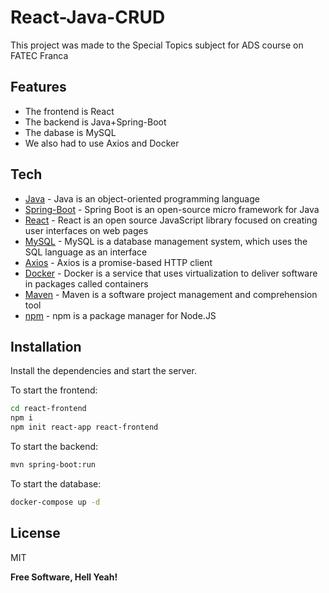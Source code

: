 # React-Java-CRUD

This project was made to the Special Topics subject for ADS course on FATEC Franca

## Features

- The frontend is React 
- The backend is Java+Spring-Boot
- The dabase is MySQL
- We also had to use Axios and Docker

## Tech

- [Java] - Java is an object-oriented programming language
- [Spring-Boot] - Spring Boot is an open-source micro framework for Java
- [React] - React is an open source JavaScript library focused on creating user interfaces on web pages
- [MySQL] - MySQL is a database management system, which uses the SQL language as an interface
- [Axios] - Axios is a promise-based HTTP client
- [Docker] - Docker is a service that uses virtualization to deliver software in packages called containers
- [Maven] - Maven is a software project management and comprehension tool
- [npm] - npm is a package manager for Node.JS

## Installation

Install the dependencies and start the server.

To start the frontend:
```sh
cd react-frontend
npm i
npm init react-app react-frontend
```
To start the backend:
```sh
mvn spring-boot:run
```

To start the database:
```sh
docker-compose up -d
```

## License

MIT

**Free Software, Hell Yeah!**

   [Java]: <https://docs.oracle.com/en/java/>
   [Spring-Boot]: <https://docs.spring.io/spring-boot/docs/current/reference/htmlsingle/>
   [React]: <https://pt-br.reactjs.org/>
   [MySQL]: <https://www.mysql.com/>
   [Axios]: <https://axios-http.com/ptbr/docs/intro/>
   [Docker]: <https://www.docker.com/>
   [Maven]: <https://maven.apache.org/>
   [npm]: <https://www.npmjs.com/>
